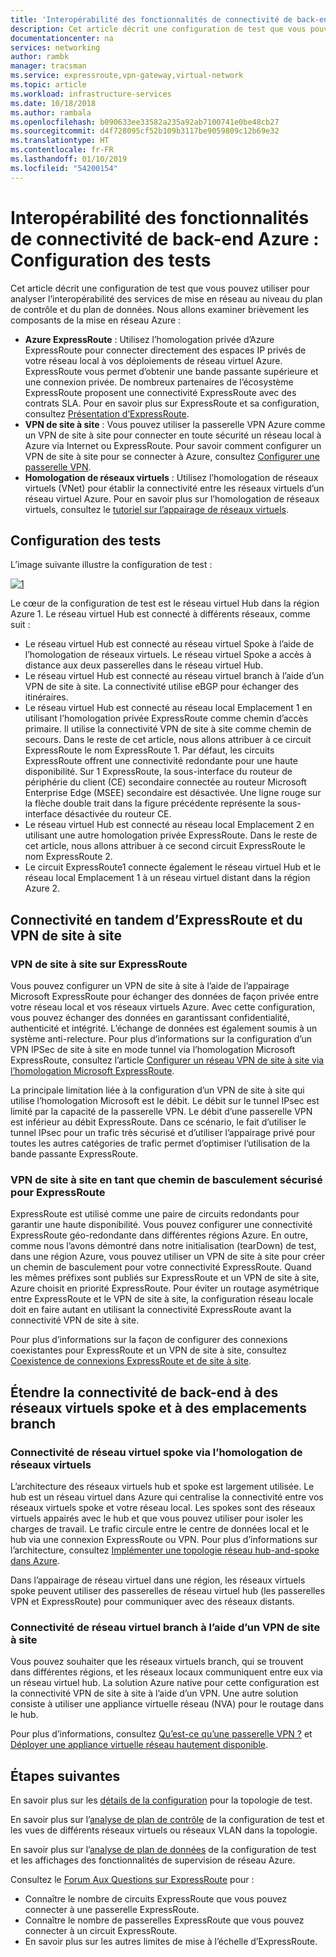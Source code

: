```yaml
---
title: 'Interopérabilité des fonctionnalités de connectivité de back-end Azure : Configuration de test | Microsoft Docs'
description: Cet article décrit une configuration de test que vous pouvez utiliser pour analyser l’interopérabilité entre ExpressRoute, un réseau virtuel de site à site et l’homologation de réseau virtuel dans Azure.
documentationcenter: na
services: networking
author: rambk
manager: tracsman
ms.service: expressroute,vpn-gateway,virtual-network
ms.topic: article
ms.workload: infrastructure-services
ms.date: 10/18/2018
ms.author: rambala
ms.openlocfilehash: b090633ee33582a235a92ab7100741e0be48cb27
ms.sourcegitcommit: d4f728095cf52b109b3117be9059809c12b69e32
ms.translationtype: HT
ms.contentlocale: fr-FR
ms.lasthandoff: 01/10/2019
ms.locfileid: "54200154"
---
```

# <a name="interoperability-in-azure-back-end-connectivity-features-test-setup"></a>Interopérabilité des fonctionnalités de connectivité de back-end Azure : Configuration des tests

Cet article décrit une configuration de test que vous pouvez utiliser pour analyser l’interopérabilité des services de mise en réseau au niveau du plan de contrôle et du plan de données. Nous allons examiner brièvement les composants de la mise en réseau Azure :

-   **Azure ExpressRoute** : Utilisez l’homologation privée d’Azure ExpressRoute pour connecter directement des espaces IP privés de votre réseau local à vos déploiements de réseau virtuel Azure. ExpressRoute vous permet d’obtenir une bande passante supérieure et une connexion privée. De nombreux partenaires de l’écosystème ExpressRoute proposent une connectivité ExpressRoute avec des contrats SLA. Pour en savoir plus sur ExpressRoute et sa configuration, consultez [Présentation d’ExpressRoute][ExpressRoute].
-   **VPN de site à site** : Vous pouvez utiliser la passerelle VPN Azure comme un VPN de site à site pour connecter en toute sécurité un réseau local à Azure via Internet ou ExpressRoute. Pour savoir comment configurer un VPN de site à site pour se connecter à Azure, consultez [Configurer une passerelle VPN][VPN].
-   **Homologation de réseaux virtuels** : Utilisez l’homologation de réseaux virtuels (VNet) pour établir la connectivité entre les réseaux virtuels d’un réseau virtuel Azure. Pour en savoir plus sur l’homologation de réseaux virtuels, consultez le [tutoriel sur l’appairage de réseaux virtuels][VNet].

## <a name="test-setup"></a>Configuration des tests

L’image suivante illustre la configuration de test :

[![1]][1]

Le cœur de la configuration de test est le réseau virtuel Hub dans la région Azure 1. Le réseau virtuel Hub est connecté à différents réseaux, comme suit :

-   Le réseau virtuel Hub est connecté au réseau virtuel Spoke à l’aide de l’homologation de réseaux virtuels. Le réseau virtuel Spoke a accès à distance aux deux passerelles dans le réseau virtuel Hub.
-   Le réseau virtuel Hub est connecté au réseau virtuel branch à l’aide d’un VPN de site à site. La connectivité utilise eBGP pour échanger des itinéraires.
-   Le réseau virtuel Hub est connecté au réseau local Emplacement 1 en utilisant l’homologation privée ExpressRoute comme chemin d’accès primaire. Il utilise la connectivité VPN de site à site comme chemin de secours. Dans le reste de cet article, nous allons attribuer à ce circuit ExpressRoute le nom ExpressRoute 1. Par défaut, les circuits ExpressRoute offrent une connectivité redondante pour une haute disponibilité. Sur 1 ExpressRoute, la sous-interface du routeur de périphérie du client (CE) secondaire connectée au routeur Microsoft Enterprise Edge (MSEE) secondaire est désactivée. Une ligne rouge sur la flèche double trait dans la figure précédente représente la sous-interface désactivée du routeur CE.
-   Le réseau virtuel Hub est connecté au réseau local Emplacement 2 en utilisant une autre homologation privée ExpressRoute. Dans le reste de cet article, nous allons attribuer à ce second circuit ExpressRoute le nom ExpressRoute 2.
-   Le circuit ExpressRoute1 connecte également le réseau virtuel Hub et le réseau local Emplacement 1 à un réseau virtuel distant dans la région Azure 2.

## <a name="expressroute-and-site-to-site-vpn-connectivity-in-tandem"></a>Connectivité en tandem d’ExpressRoute et du VPN de site à site

###  <a name="site-to-site-vpn-over-expressroute"></a>VPN de site à site sur ExpressRoute

Vous pouvez configurer un VPN de site à site à l’aide de l’appairage Microsoft ExpressRoute pour échanger des données de façon privée entre votre réseau local et vos réseaux virtuels Azure. Avec cette configuration, vous pouvez échanger des données en garantissant confidentialité, authenticité et intégrité. L’échange de données est également soumis à un système anti-relecture. Pour plus d’informations sur la configuration d’un VPN IPSec de site à site en mode tunnel via l’homologation Microsoft ExpressRoute, consultez l’article [Configurer un réseau VPN de site à site via l’homologation Microsoft ExpressRoute][S2S-Over-ExR]. 

La principale limitation liée à la configuration d’un VPN de site à site qui utilise l’homologation Microsoft est le débit. Le débit sur le tunnel IPsec est limité par la capacité de la passerelle VPN. Le débit d’une passerelle VPN est inférieur au débit ExpressRoute. Dans ce scénario, le fait d’utiliser le tunnel IPsec pour un trafic très sécurisé et d’utiliser l’appairage privé pour toutes les autres catégories de trafic permet d’optimiser l’utilisation de la bande passante ExpressRoute.

### <a name="site-to-site-vpn-as-a-secure-failover-path-for-expressroute"></a>VPN de site à site en tant que chemin de basculement sécurisé pour ExpressRoute

ExpressRoute est utilisé comme une paire de circuits redondants pour garantir une haute disponibilité. Vous pouvez configurer une connectivité ExpressRoute géo-redondante dans différentes régions Azure. En outre, comme nous l’avons démontré dans notre initialisation (tearDown) de test, dans une région Azure, vous pouvez utiliser un VPN de site à site pour créer un chemin de basculement pour votre connectivité ExpressRoute. Quand les mêmes préfixes sont publiés sur ExpressRoute et un VPN de site à site, Azure choisit en priorité ExpressRoute. Pour éviter un routage asymétrique entre ExpressRoute et le VPN de site à site, la configuration réseau locale doit en faire autant en utilisant la connectivité ExpressRoute avant la connectivité VPN de site à site.

Pour plus d’informations sur la façon de configurer des connexions coexistantes pour ExpressRoute et un VPN de site à site, consultez [Coexistence de connexions ExpressRoute et de site à site][ExR-S2S-CoEx].

## <a name="extend-back-end-connectivity-to-spoke-vnets-and-branch-locations"></a>Étendre la connectivité de back-end à des réseaux virtuels spoke et à des emplacements branch

### <a name="spoke-vnet-connectivity-by-using-vnet-peering"></a>Connectivité de réseau virtuel spoke via l’homologation de réseaux virtuels

L’architecture des réseaux virtuels hub et spoke est largement utilisée. Le hub est un réseau virtuel dans Azure qui centralise la connectivité entre vos réseaux virtuels spoke et votre réseau local. Les spokes sont des réseaux virtuels appairés avec le hub et que vous pouvez utiliser pour isoler les charges de travail. Le trafic circule entre le centre de données local et le hub via une connexion ExpressRoute ou VPN. Pour plus d’informations sur l’architecture, consultez [Implémenter une topologie réseau hub-and-spoke dans Azure][Hub-n-Spoke].

Dans l’appairage de réseau virtuel dans une région, les réseaux virtuels spoke peuvent utiliser des passerelles de réseau virtuel hub (les passerelles VPN et ExpressRoute) pour communiquer avec des réseaux distants.

### <a name="branch-vnet-connectivity-by-using-site-to-site-vpn"></a>Connectivité de réseau virtuel branch à l’aide d’un VPN de site à site

Vous pouvez souhaiter que les réseaux virtuels branch, qui se trouvent dans différentes régions, et les réseaux locaux communiquent entre eux via un réseau virtuel hub. La solution Azure native pour cette configuration est la connectivité VPN de site à site à l’aide d’un VPN. Une autre solution consiste à utiliser une appliance virtuelle réseau (NVA) pour le routage dans le hub.

Pour plus d’informations, consultez [Qu’est-ce qu’une passerelle VPN ?][VPN] et [Déployer une appliance virtuelle réseau hautement disponible][Deploy-NVA].

## <a name="next-steps"></a>Étapes suivantes

En savoir plus sur les [détails de la configuration][Configuration] pour la topologie de test.

En savoir plus sur l’[analyse de plan de contrôle][Control-Analysis] de la configuration de test et les vues de différents réseaux virtuels ou réseaux VLAN dans la topologie.

En savoir plus sur l’[analyse de plan de données][Data-Analysis] de la configuration de test et les affichages des fonctionnalités de supervision de réseau Azure.

Consultez le [Forum Aux Questions sur ExpressRoute][ExR-FAQ] pour :
-   Connaître le nombre de circuits ExpressRoute que vous pouvez connecter à une passerelle ExpressRoute.
-   Connaître le nombre de passerelles ExpressRoute que vous pouvez connecter à un circuit ExpressRoute.
-   En savoir plus sur les autres limites de mise à l’échelle d’ExpressRoute.


<!--Image References-->
[1]: ./media/backend-interoperability/TestSetup.png "Diagramme de la topologie de test"

<!--Link References-->
[ExpressRoute]: https://docs.microsoft.com/azure/expressroute/expressroute-introduction
[VPN]: https://docs.microsoft.com/azure/vpn-gateway/vpn-gateway-about-vpngateways
[VNet]: https://docs.microsoft.com/azure/virtual-network/tutorial-connect-virtual-networks-portal
[Configuration]: connectivty-interoperability-configuration.md
[Control-Analysis]: connectivty-interoperability-control-plane.md
[Data-Analysis]: connectivty-interoperability-data-plane.md
[ExR-FAQ]: https://docs.microsoft.com/azure/expressroute/expressroute-faqs
[S2S-Over-ExR]: https://docs.microsoft.com/azure/expressroute/site-to-site-vpn-over-microsoft-peering
[ExR-S2S-CoEx]: https://docs.microsoft.com/azure/expressroute/expressroute-howto-coexist-resource-manager
[Hub-n-Spoke]: https://docs.microsoft.com/azure/architecture/reference-architectures/hybrid-networking/hub-spoke
[Deploy-NVA]: https://docs.microsoft.com/azure/architecture/reference-architectures/dmz/nva-ha


